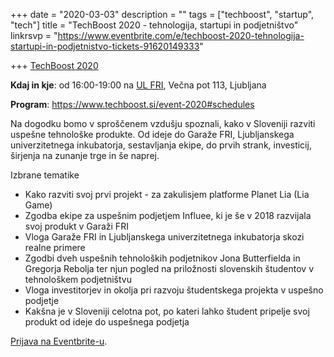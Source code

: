 +++
date = "2020-03-03"
description = ""
tags = ["techboost", "startup", "tech"]
title = "TechBoost 2020 - tehnologija, startupi in podjetništvo"
linkrsvp = "https://www.eventbrite.com/e/techboost-2020-tehnologija-startupi-in-podjetnistvo-tickets-91620149333"

+++
[TechBoost 2020](https://techboost.si)

**Kdaj in kje**: od 16:00-19:00 na [UL FRI](https://fri.uni-lj.si), Večna pot 113, Ljubljana

**Program**: https://www.techboost.si/event-2020#schedules

Na dogodku bomo v sproščenem vzdušju spoznali, kako v Sloveniji razviti uspešne tehnološke produkte. Od ideje do Garaže FRI, Ljubljanskega univerzitetnega inkubatorja, sestavljanja ekipe, do prvih strank, investicij, širjenja na zunanje trge in še naprej.

Izbrane tematike

- Kako razviti svoj prvi projekt - za zakulisjem platforme Planet Lia (Lia Game)
- Zgodba ekipe za uspešnim podjetjem Influee, ki je še v 2018 razvijala svoj produkt v Garaži FRI
- Vloga Garaže FRI in Ljubljanskega univerzitetnega inkubatorja skozi realne primere
- Zgodbi dveh uspešnih tehnoloških podjetnikov Jona Butterfielda in Gregorja Rebolja ter njun pogled na priložnosti slovenskih študentov v tehnološkem podjetništvu
- Vloga investitorjev in okolja pri razvoju študentskega projekta v uspešno podjetje
- Kakšna je v Sloveniji celotna pot, po kateri lahko študent pripelje svoj produkt od ideje do uspešnega podjetja

<!--more-->


[Prijava na Eventbrite-u](https://www.eventbrite.com/e/techboost-2020-tehnologija-startupi-in-podjetnistvo-tickets-91620149333).
